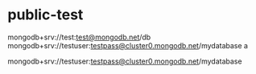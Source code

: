 # public-test

mongodb+srv://test:test@mongodb.net/db
mongodb+srv://testuser:testpass@cluster0.mongodb.net/mydatabase
a


mongodb+srv://testuser:testpass@cluster0.mongodb.net/mydatabase

